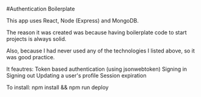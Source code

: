 #Authentication Boilerplate

This app uses React, Node (Express) and MongoDB.

The reason it was created was because having boilerplate code to start projects is always solid.

Also, because I had never used any of the technologies I listed above, so it was good practice.

It feautres:
  Token based authentication (using jsonwebtoken)
  Signing in
  Signing out
  Updating a user's profile
  Session expiration

To install: npm install && npm run deploy
